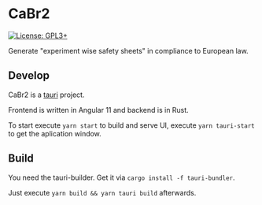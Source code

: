 # CaBr2

[![License: GPL3+](https://img.shields.io/badge/License-GPL3+-blue.svg)](https://www.gnu.org/licenses/gpl-3.0.en.html)

Generate "experiment wise safety sheets" in compliance to European law.

## Develop

CaBr2 is a [tauri](https://tauri.studio) project.

Frontend is written in Angular 11 and backend is in Rust.

To start execute `yarn start` to build and serve UI,
execute `yarn tauri-start` to get the aplication window.

## Build

You need the tauri-builder. Get it  via `cargo install -f tauri-bundler`.

Just execute `yarn build && yarn tauri build` afterwards.
